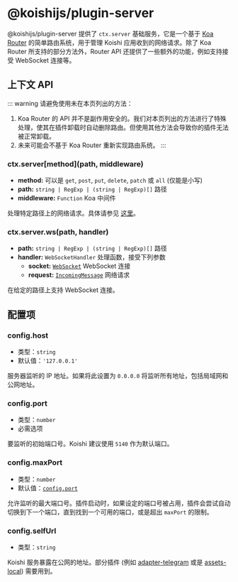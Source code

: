 # @koishijs/plugin-server

@koishijs/plugin-server 提供了 `ctx.server` 基础服务，它是一个基于 [Koa Router](https://github.com/koajs/router) 的简单路由系统，用于管理 Koishi 应用收到的网络请求。除了 Koa Router 所支持的部分方法外，Router API 还提供了一些额外的功能，例如支持接受 WebSocket 连接等。

## 上下文 API

::: warning
请避免使用未在本页列出的方法：

1. Koa Router 的 API 并不是副作用安全的。我们对本页列出的方法进行了特殊处理，使其在插件卸载时自动删除路由。但使用其他方法会导致你的插件无法被正常卸载。
2. 未来可能会不基于 Koa Router 重新实现路由系统。
:::

### ctx.server[method](path, middleware)

- **method:** 可以是 `get`, `post`, `put`, `delete`, `patch` 或 `all` (仅能是小写)
- **path:** `string | RegExp | (string | RegExp)[]` 路径
- **middleware:** `Function` Koa 中间件

处理特定路径上的网络请求。具体请参见 [这里](https://github.com/koajs/router/blob/master/API.md)。

### ctx.server\.ws(path, handler)

- **path:** `string | RegExp | (string | RegExp)[]` 路径
- **handler:** `WebSocketHandler` 处理函数，接受下列参数
  - **socket:** [`WebSocket`](https://github.com/websockets/ws/blob/master/doc/ws.md#class-websocket) WebSocket 连接
  - **request:** [`IncomingMessage`](https://nodejs.org/api/http.html#class-httpincomingmessage) 网络请求

在给定的路径上支持 WebSocket 连接。

## 配置项

### config.host

- 类型：`string`
- 默认值：`'127.0.0.1'`

服务器监听的 IP 地址。如果将此设置为 `0.0.0.0` 将监听所有地址，包括局域网和公网地址。

### config.port

- 类型：`number`
- 必需选项

要监听的初始端口号。Koishi 建议使用 `5140` 作为默认端口。

### config.maxPort

- 类型：`number`
- 默认值：[`config.port`](#config-port)

允许监听的最大端口号。插件启动时，如果设定的端口号被占用，插件会尝试自动切换到下一个端口，直到找到一个可用的端口，或是超出 `maxPort` 的限制。

### config.selfUrl

- 类型：`string`

Koishi 服务暴露在公网的地址。部分插件 (例如 [adapter-telegram](../adapter/telegram.md) 或是 [assets-local](https://assets.koishi.chat/plugins/local.html)) 需要用到。
